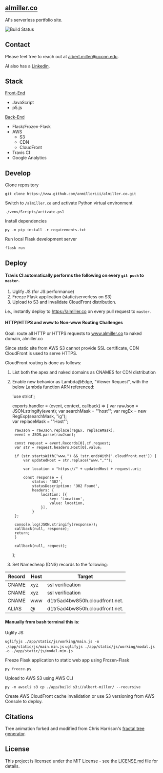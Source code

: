 ## [almiller.co](https://www.almiller.co)

Al's serverless portfolio site.

![Build Status](https://travis-ci.com/ANMillerIII/almiller.co.svg?branch=master)

## Contact

Please feel free to reach out at [albert.miller@uconn.edu](mailto::albert.miller@uconn.edu).

Al also has a [Linkedin](https://www.linkedin.com/al-miller/).

## Stack

<u>Front-End</u>

- JavaScript
- p5.js

<u>Back-End</u>

- Flask/Frozen-Flask
- AWS
    - S3
    - CDN
    - CloudFront
- Travis CI
- Google Analytics

## Develop

Clone repository

`git clone https://www.github.com/anmilleriii/almiller.co.git`

Switch to `/almiller.co` and activate Python virtual environment

`./venv/Scripts/activate.ps1`

Install dependencies

`py -m pip install -r requirements.txt`

Run local Flask development server

`flask run`

## Deploy

#### Travis CI automatically performs the following on every `git push` to `master`.

1. Uglify JS (for JS performance)
2. Freeze Flask application (static/serverless on S3)
3. Upload to S3 and invalidate CloudFront distribution.

i.e., instantly deploy to https://almiller.co on every pull request to `master`.

#### HTTP/HTTPS and www to Non-www Routing Challenges

Goal: route all HTTP or HTTPS requests to www.almiller.co to naked domain, almiller.co

Since static site from AWS S3 cannot provide SSL certificate, CDN CloudFront is used to serve HTTPS.

CloudFront routing is done as follows:

1. List both the apex and naked domains as CNAMES for CDN distribution
2. Enable new behavior as Lambda@Edge, "Viewer Request", with the below Lambda function ARN referenced:

    'use strict';

    exports.handler = (event, context, callback) => {
        var rawJson = JSON.stringify(event);
        var searchMask = '"host"';
        var regEx = new RegExp(searchMask, "ig");  
        var replaceMask = '"Host"';

        rawJson = rawJson.replace(regEx, replaceMask);
        event = JSON.parse(rawJson);

        const request = event.Records[0].cf.request;
        var str = request.headers.Host[0].value;

        if (str.startsWith("www.") && !str.endsWith('.cloudfront.net')) {
            var updatedHost = str.replace("www.","");

            var location = "https://" + updatedHost + request.uri;

            const response = {
                status: '302',
                statusDescription: '302 Found',
                headers: {
                    location: [{
                        key: 'Location',
                        value: location,
                    }],
                }
        };

        console.log(JSON.stringify(response));
        callback(null, response);
        return;
        }

        callback(null, request);
    };

3. Set Namecheap (DNS) records to the following:

Record | Host | Target
-------|------|-------
CNAME  | xyz  | ssl verification
CNAME  | xyz  | ssl verification
CNAME  | www  | d1tr5ad4bw850h.cloudfront.net.
ALIAS  | @    | d1tr5ad4bw850h.cloudfront.net.

#### Manually from bash terminal this is:

Uglify JS

`uglifyjs ./app/static/js/working/main.js -o ./app/static/js/main.min.js`
`uglifyjs ./app/static/js/working/modal.js -o ./app/static/js/modal.min.js`

Freeze Flask application to static web app using Frozen-Flask

`py freeze.py`

Upload to AWS S3 using AWS CLI

`py -m awscli s3 cp ./app/build s3://albert-miller/ --recursive`

Create AWS CloudFront cache invalidation or use S3 versioning from AWS Console to deploy.

## Citations

Tree animation forked and modified from Chris Harrison's [fractal tree generator](https://github.com/someuser-321/TreeGenerator).

## License

This project is licensed under the MIT License - see the [LICENSE.md](LICENSE.md) file for details.
